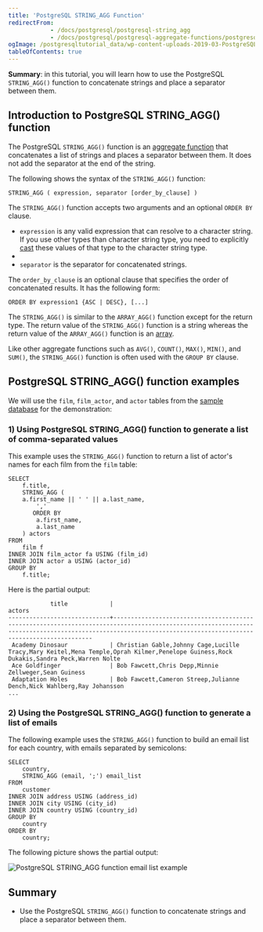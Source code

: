 ```yaml
---
title: 'PostgreSQL STRING_AGG Function'
redirectFrom:
            - /docs/postgresql/postgresql-string_agg 
            - /docs/postgresql/postgresql-aggregate-functions/postgresql-string_agg-function/
ogImage: /postgresqltutorial_data/wp-content-uploads-2019-03-PostgreSQL-STRING_AGG-function-email-list-example.png
tableOfContents: true
---
```



**Summary**: in this tutorial, you will learn how to use the PostgreSQL `STRING_AGG()` function to concatenate strings and place a separator between them.





## Introduction to PostgreSQL STRING_AGG() function





The PostgreSQL `STRING_AGG()` function is an [aggregate function](https://www.postgresqltutorial.com/postgresql-aggregate-functions/) that concatenates a list of strings and places a separator between them. It does not add the separator at the end of the string.





The following shows the syntax of the `STRING_AGG()` function:





```
STRING_AGG ( expression, separator [order_by_clause] )
```





The `STRING_AGG()` function accepts two arguments and an optional `ORDER BY` clause.





- `expression` is any valid expression that can resolve to a character string. If you use other types than character string type, you need to explicitly [cast](/docs/postgresql/postgresql-cast) these values of that type to the character string type.
-
- `separator` is the separator for concatenated strings.





The `order_by_clause` is an optional clause that specifies the order of concatenated results. It has the following form:





```
ORDER BY expression1 {ASC | DESC}, [...]
```





The `STRING_AGG()` is similar to the `ARRAY_AGG()` function except for the return type. The return value of the `STRING_AGG()` function is a string whereas the return value of the `ARRAY_AGG()` function is an [array](/docs/postgresql/postgresql-array).





Like other aggregate functions such as `AVG()`, `COUNT()`, `MAX()`, `MIN()`, and `SUM()`, the `STRING_AGG()` function is often used with the `GROUP BY` clause.





## PostgreSQL STRING_AGG() function examples





We will use the `film`, `film_actor`, and `actor` tables from the [sample database](https://www.postgresqltutorial.com/postgresql-getting-started/postgresql-sample-database/) for the demonstration:





### 1) Using PostgreSQL STRING_AGG() function to generate a list of comma-separated values





This example uses the `STRING_AGG()` function to return a list of actor's names for each film from the `film` table:





```
SELECT
    f.title,
    STRING_AGG (
	a.first_name || ' ' || a.last_name,
        ','
       ORDER BY
        a.first_name,
        a.last_name
    ) actors
FROM
    film f
INNER JOIN film_actor fa USING (film_id)
INNER JOIN actor a USING (actor_id)
GROUP BY
    f.title;
```





Here is the partial output:





```
            title            |                                                                                                   actors
-----------------------------+------------------------------------------------------------------------------------------------------------------------------------------------------------------------------------------------------------
 Academy Dinosaur            | Christian Gable,Johnny Cage,Lucille Tracy,Mary Keitel,Mena Temple,Oprah Kilmer,Penelope Guiness,Rock Dukakis,Sandra Peck,Warren Nolte
 Ace Goldfinger              | Bob Fawcett,Chris Depp,Minnie Zellweger,Sean Guiness
 Adaptation Holes            | Bob Fawcett,Cameron Streep,Julianne Dench,Nick Wahlberg,Ray Johansson
...
```





### 2) Using the PostgreSQL STRING_AGG() function to generate a list of emails





The following example uses the `STRING_AGG()` function to build an email list for each country, with emails separated by semicolons:





```
SELECT
    country,
    STRING_AGG (email, ';') email_list
FROM
    customer
INNER JOIN address USING (address_id)
INNER JOIN city USING (city_id)
INNER JOIN country USING (country_id)
GROUP BY
    country
ORDER BY
    country;
```





The following picture shows the partial output:





![PostgreSQL STRING_AGG function email list example](/postgresqltutorial_data/wp-content-uploads-2019-03-PostgreSQL-STRING_AGG-function-email-list-example.png)





## Summary





- Use the PostgreSQL `STRING_AGG()` function to concatenate strings and place a separator between them.



